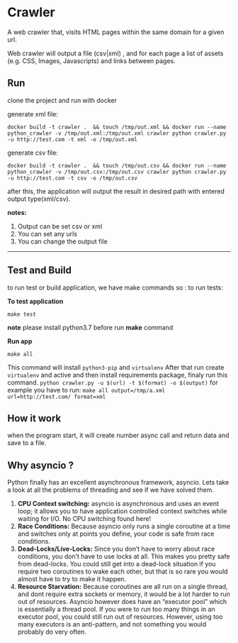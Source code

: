 Crawler
=============
A web crawler that, visits HTML pages within the same domain for a given url.

Web crawler will output a file (csv|xml) , and for each page a list of assets (e.g. CSS, Images, Javascripts) and links between pages.

Run
-----------
clone the project and run with docker

generate xml file:
```
docker build -t crawler .  && touch /tmp/out.xml && docker run --name python_crawler -v /tmp/out.xml:/tmp/out.xml crawler python crawler.py -u http://test.com -t xml -o /tmp/out.xml
```
generate csv file:
```
docker build -t crawler .  && touch /tmp/out.csv && docker run --name python_crawler -v /tmp/out.csv:/tmp/out.csv crawler python crawler.py -u http://test.com -t csv -o /tmp/out.csv
```

after this, the application will output the result in desired path with entered output type(xml/csv).

**notes:**
1) Output can be set csv or xml
2) You can set any urls
3) You can change the output file

-----------
## Test and Build

to run test or build application, we have make commands so :
to run tests:

**To test application**
```
make test
```
**note** please install python3.7 before run **make** command

**Run app**
```
make all
```
This command will install `python3-pip` and `virtualenv`
After that run create `virtualenv` and active and then install requirements package, finaly run this command.
`python crawler.py -u $(url) -t $(format) -o $(output)`
for example you have to run:
`make all output=/tmp/a.xml url=http://test.com/ format=xml` 


How it work
-----------
when the program start, it will create number async call and return data and save to a file.

Why asyncio ?
------------
Python finally has an excellent asynchronous framework, asyncio. Lets take a look at all the problems of threading and see if we have solved them.
1) **CPU Context switching:** asyncio is asynchronous and uses an event loop; it allows you to have application controlled context switches while waiting for I/O. No CPU switching found here!
2) **Race Conditions:** Because asyncio only runs a single coroutine at a time and switches only at points you define, your code is safe from race conditions.
3) **Dead-Locks/Live-Locks:** Since you don’t have to worry about race conditions, you don’t have to use locks at all. This makes you pretty safe from dead-locks. You could still get into a dead-lock situation if you require two coroutines to wake each other, but that is so rare you would almost have to try to make it happen.
4) **Resource Starvation:** Because coroutines are all run on a single thread, and dont require extra sockets or memory, it would be a lot harder to run out of resources. Asyncio however does have an “executor pool” which is essentially a thread pool. If you were to run too many things in an executor pool, you could still run out of resources. However, using too many executors is an anti-pattern, and not something you would probably do very often.

